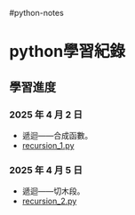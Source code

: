 #python-notes
# python學習紀錄

## 學習進度
### 2025 年 4 月 2 日
- 遞迴——合成函數。
- [recursion_1.py](recursion_1.py)
### 2025 年 4 月 5 日
- 遞迴——切木段。
- [recursion_2.py](recursion_2.py)


